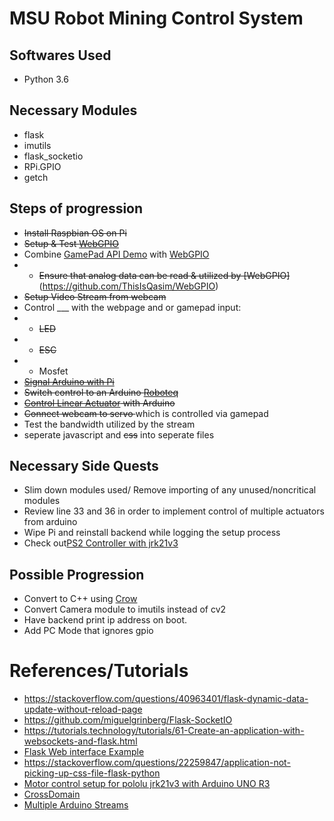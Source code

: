 # MSU Robot Mining Control System 
## Softwares Used 
* Python 3.6
## Necessary Modules
* flask 
* imutils
* flask_socketio
* RPi.GPIO
* getch

## Steps of progression
* <del>Install Raspbian OS on Pi</del>
* <del>Setup & Test [WebGPIO](https://github.com/ThisIsQasim/WebGPIO)</del>
* Combine [GamePad API Demo](https://github.com/luser/gamepadtest) with [WebGPIO](https://github.com/ThisIsQasim/WebGPIO)
* * <del>Ensure that analog data can be read & utilized by [WebGPIO]</del>(https://github.com/ThisIsQasim/WebGPIO)
* <del> Setup Video Stream from webcam </del>
* Control ___ with the webpage and or gamepad input:
* * <del>LED</del>
* * <del>ESC</del> 
* * Mosfet 
* <del>[Signal Arduino with Pi](https://maker.pro/education/how-to-connect-and-interface-a-raspberry-pi-with-an-arduino) </del>
* <del>Switch control to an Arduino [Roboteq](https://github.com/kippandrew/Arduino-RobotEQ)</del>
* <del>[Control Linear Actuator](https://www.marginallyclever.com/2015/07/how-to-control-a-linear-actuator-with-an-arduino/) with Arduino</del>
* <del>Connect webcam to servo </del> which is controlled via gamepad
* Test the bandwidth utilized by the stream
* seperate javascript and <del>css</del> into seperate files
## Necessary Side Quests
* Slim down modules used/ Remove importing of any unused/noncritical modules
* Review line 33 and 36 in order to implement control of multiple actuators from arduino
* Wipe Pi and reinstall backend while logging the setup process 
* Check out[PS2 Controller with jrk21v3](https://arduino.stackexchange.com/questions/17301/linear-actuator-jitters-vibrates-when-getting-pwm-from-arduino-mega-2560-through)
## Possible Progression
* Convert to C++ using [Crow](https://github.com/ipkn/crow)
* Convert Camera module to imutils instead of cv2
* Have backend print ip address on boot.
* Add PC Mode that ignores gpio
# References/Tutorials
* https://stackoverflow.com/questions/40963401/flask-dynamic-data-update-without-reload-page
* https://github.com/miguelgrinberg/Flask-SocketIO
* https://tutorials.technology/tutorials/61-Create-an-application-with-websockets-and-flask.html
* [Flask Web interface Example](https://forum.poppy-project.org/t/flask-quick-web-interface-for-robots/2217/6)
* https://stackoverflow.com/questions/22259847/application-not-picking-up-css-file-flask-python
* [Motor control setup for pololu jrk21v3 with Arduino UNO R3](https://forum.arduino.cc/index.php?topic=146784.0)
* [CrossDomain](http://flask.pocoo.org/snippets/56/)
* [Multiple Arduino Streams](https://www.arduino.cc/en/Tutorial/TwoPortRece)
